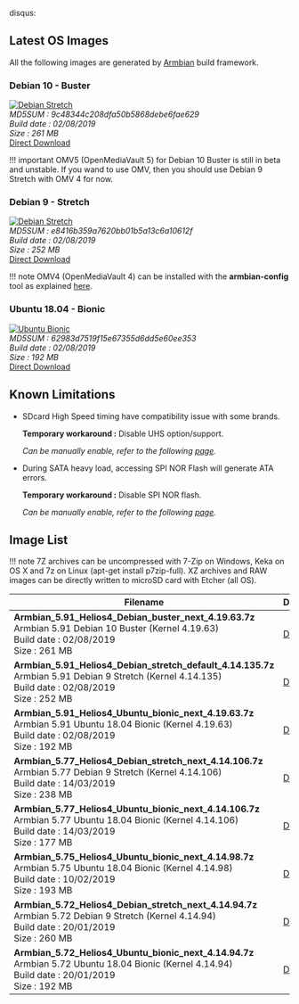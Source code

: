 disqus:

## Latest OS Images

All the following images are generated by [Armbian](https://www.armbian.com/helios4/) build framework.

### Debian 10 - Buster

[![Debian Stretch](/helios4/img/os/debian10.png)](https://cdn.kobol.io/files/Armbian_5.91_Helios4_Debian_buster_next_4.19.63.7z)<br>
*MD5SUM : 9c48344c208dfa50b5868debe6fae629<br>
Build date : 02/08/2019<br>
Size : 261 MB<br>*
[Direct Download](https://cdn.kobol.io/files/Armbian_5.91_Helios4_Debian_buster_next_4.19.63.7z)

!!! important
    OMV5 (OpenMediaVault 5) for Debian 10 Buster is still in beta and unstable. If you wand to use OMV, then you should use Debian 9 Stretch with OMV 4 for now.

### Debian 9 - Stretch

[![Debian Stretch](/helios4/img/os/debian9.png)](https://cdn.kobol.io/files/Armbian_5.91_Helios4_Debian_stretch_default_4.14.135.7z)<br>
*MD5SUM : e8416b359a7620bb01b5a13c6a10612f<br>
Build date : 02/08/2019<br>
Size : 252 MB<br>*
[Direct Download](https://cdn.kobol.io/files/Armbian_5.91_Helios4_Debian_stretch_default_4.14.135.7z)

!!! note
    OMV4 (OpenMediaVault 4) can be installed with the **armbian-config** tool as explained [here](/helios4/omv/#install-openmediavault).

### Ubuntu 18.04 - Bionic

[![Ubuntu Bionic](/helios4/img/os/ubuntu.png)](https://cdn.kobol.io/files/Armbian_5.91_Helios4_Ubuntu_bionic_next_4.19.63.7z)<br>
*MD5SUM : 62983d7519f15e67355d6dd5e60ee353<br>
Build date : 02/08/2019<br>
Size : 192 MB<br>*
[Direct Download](https://cdn.kobol.io/files/Armbian_5.91_Helios4_Ubuntu_bionic_next_4.19.63.7z)


## Known Limitations

- SDcard High Speed timing have compatibility issue with some brands.

    **Temporary workaround :** Disable UHS option/support.

    *Can be manually enable, refer to the following [page](/helios4/sdcard).*

- During SATA heavy load, accessing SPI NOR Flash will generate ATA errors.

    **Temporary workaround :** Disable SPI NOR flash.

    *Can be manually enable, refer to the following [page](/helios4/spi).*


## Image List

!!! note
    7Z archives can be uncompressed with 7-Zip on Windows, Keka on OS X and 7z on Linux (apt-get install p7zip-full). XZ archives and RAW images can be directly written to microSD card with Etcher (all OS).

Filename | Download | MD5
---------|----------|----
**Armbian_5.91_Helios4_Debian_buster_next_4.19.63.7z**<br>Armbian 5.91 Debian 10 Buster (Kernel 4.19.63)<br>Build date : 02/08/2019<br>Size : 261 MB|[Download](https://cdn.kobol.io/files/Armbian_5.91_Helios4_Debian_buster_next_4.19.63.7z)|9c48344c208dfa50b5868debe6fae629
**Armbian_5.91_Helios4_Debian_stretch_default_4.14.135.7z**<br>Armbian 5.91 Debian 9 Stretch (Kernel 4.14.135)<br>Build date : 02/08/2019<br>Size : 252 MB|[Download](https://cdn.kobol.io/files/Armbian_5.91_Helios4_Debian_stretch_default_4.14.135.7z)|e8416b359a7620bb01b5a13c6a10612f
**Armbian_5.91_Helios4_Ubuntu_bionic_next_4.19.63.7z**<br>Armbian 5.91 Ubuntu 18.04 Bionic (Kernel 4.19.63)<br>Build date : 02/08/2019<br>Size : 192 MB|[Download](https://cdn.kobol.io/files/Armbian_5.91_Helios4_Ubuntu_bionic_next_4.19.63.7z)|62983d7519f15e67355d6dd5e60ee353
**Armbian_5.77_Helios4_Debian_stretch_next_4.14.106.7z**<br>Armbian 5.77 Debian 9 Stretch (Kernel 4.14.106)<br>Build date : 14/03/2019<br>Size : 238 MB|[Download](https://cdn.kobol.io/files/Armbian_5.77_Helios4_Debian_stretch_next_4.14.106.7z)|5f2e19d6ecf8a35de89c881fb06bd56e
**Armbian_5.77_Helios4_Ubuntu_bionic_next_4.14.106.7z**<br>Armbian 5.77 Ubuntu 18.04 Bionic (Kernel 4.14.106)<br>Build date : 14/03/2019<br>Size : 177 MB|[Download](https://cdn.kobol.io/files/Armbian_5.77_Helios4_Ubuntu_bionic_next_4.14.106.7z)|90805f23c5c6491bbf1b251f4d3d74a0
**Armbian_5.75_Helios4_Ubuntu_bionic_next_4.14.98.7z**<br>Armbian 5.75 Ubuntu 18.04 Bionic (Kernel 4.14.98)<br>Build date : 10/02/2019<br>Size : 193 MB|[Download](https://dl.armbian.com/helios4/archive/Armbian_5.75_Helios4_Ubuntu_bionic_next_4.14.98.7z)|d70b2d51b29e6729c33bbec90825f47a
**Armbian_5.72_Helios4_Debian_stretch_next_4.14.94.7z**<br>Armbian 5.72 Debian 9 Stretch (Kernel 4.14.94)<br>Build date : 20/01/2019<br>Size : 260 MB|[Download](https://dl.armbian.com/helios4/archive/Armbian_5.72_Helios4_Debian_stretch_next_4.14.94.7z)|c4b5973931acde6e070b88bdfb32957c
**Armbian_5.72_Helios4_Ubuntu_bionic_next_4.14.94.7z**<br>Armbian 5.72 Ubuntu 18.04 Bionic (Kernel 4.14.94)<br>Build date : 20/01/2019<br>Size : 192 MB|[Download](https://dl.armbian.com/helios4/archive/Armbian_5.72_Helios4_Ubuntu_bionic_next_4.14.94.7z)|e372bd132de296228ad1a2289d163fa4

